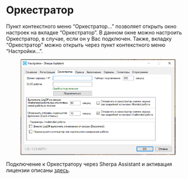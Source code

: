 # Оркестратор

Пункт контекстного меню “Оркестратор…” позволяет открыть окно настроек на вкладке “Оркестратор”. В данном окне можно настроить Оркестратор, в случае, если он у Вас подключен. Также, вкладку “Оркестратор” можно открыть через пункт контекстного меню “Настройки…”.

<figure><img src="../../../.gitbook/assets/image (19).png" alt=""><figcaption></figcaption></figure>

Подключение к Оркестратору через Sherpa Assistant и активация лицензии описаны [здесь](broken-reference).
